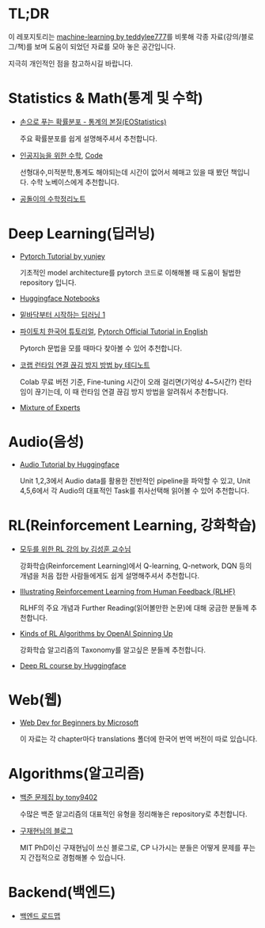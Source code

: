 # TL;DR
이 레포지토리는 [machine-learning by teddylee777](https://github.com/teddylee777/machine-learning)를 비롯해 각종 자료(강의/블로그/책)를 보며 도움이 되었던 자료를 모아 놓은 공간입니다.

지극히 개인적인 점을 참고하시길 바랍니다.

# Statistics & Math(통계 및 수학)

* [손으로 푸는 확률분포 - 통계의 본질(EOStatistics)](https://www.youtube.com/watch?v=1Kj0_2nrWLo&list=PLmljWRabIwWDCLjAMfTPigyTe-jtsLca1)

  주요 확률분포를 쉽게 설명해주셔서 추천합니다.

* [인공지능을 위한 수학](https://freelec.co.kr/book/%EC%9D%B8%EA%B3%B5%EC%A7%80%EB%8A%A5%EC%9D%84-%EC%9C%84%ED%95%9C-%EC%88%98%ED%95%99/), [Code](https://github.com/freelec/ai-math-book)

  선형대수,미적분학,통계도 해야되는데 시간이 없어서 헤매고 있을 때 봤던 책입니다. 수학 노베이스에게 추천합니다.

* [공돌이의 수학정리노트](https://angeloyeo.github.io/2020/09/07/basic_vector_operation.html)

# Deep Learning(딥러닝)

* [Pytorch Tutorial by yunjey](https://github.com/yunjey/pytorch-tutorial)

  기초적인 model architecture를 pytorch 코드로 이해해볼 때 도움이 될법한 repository 입니다.

* [Huggingface Notebooks](https://huggingface.co/docs/transformers/main/en/community)

* [밑바닥부터 시작하는 딥러닝 1](https://product.kyobobook.co.kr/detail/S000001057805)

* [파이토치 한국어 튜토리얼](https://tutorials.pytorch.kr/beginner/basics/intro.html), [Pytorch Official Tutorial in English](https://pytorch.org/tutorials/beginner/basics/intro.html)

  Pytorch 문법을 모를 때마다 찾아볼 수 있어 추천합니다.

* [코랩 런타임 연결 끊김 방지 방법 by 테디노트](https://teddylee777.github.io/colab/google-colab-%EB%9F%B0%ED%83%80%EC%9E%84-%EC%97%B0%EA%B2%B0%EB%81%8A%EA%B9%80%EB%B0%A9%EC%A7%80/)

  Colab 무료 버전 기준, Fine-tuning 시간이 오래 걸리면(기억상 4~5시간?) 런타임이 끊기는데, 이 때 런타임 연결 끊김 방지 방법을 알려줘서 추천합니다.

* [Mixture of Experts](https://huggingface.co/blog/moe)

# Audio(음성)

* [Audio Tutorial by Huggingface](https://huggingface.co/learn/audio-course/chapter0/introduction)

  Unit 1,2,3에서 Audio data를 활용한 전반적인 pipeline을 파악할 수 있고, Unit 4,5,6에서 각 Audio의 대표적인 Task를 취사선택해 읽어볼 수 있어 추천합니다.

# RL(Reinforcement Learning, 강화학습)

* [모두를 위한 RL 강의 by 김성훈 교수님](https://www.youtube.com/playlist?list=PLlMkM4tgfjnKsCWav-Z2F-MMFRx-2gMGG)

  강화학습(Reinforcement Learning)에서 Q-learning, Q-network, DQN 등의 개념을 처음 접한 사람들에게도 쉽게 설명해주셔서 추천합니다.

* [Illustrating Reinforcement Learning from Human Feedback (RLHF)](https://huggingface.co/blog/rlhf)

  RLHF의 주요 개념과 Further Reading(읽어볼만한 논문)에 대해 궁금한 분들께 추천합니다.

* [Kinds of RL Algorithms by OpenAI Spinning Up](https://spinningup.openai.com/en/latest/spinningup/rl_intro2.html)

  강화학습 알고리즘의 Taxonomy를 알고싶은 분들께 추천합니다.

* [Deep RL course by Huggingface](https://huggingface.co/learn/deep-rl-course/unit1/rl-framework)

# Web(웹)

* [Web Dev for Beginners by Microsoft](https://github.com/microsoft/Web-Dev-For-Beginners?WT.mc_id=academic-0000-abartolo)

  이 자료는 각 chapter마다 translations 폴더에 한국어 번역 버전이 따로 있습니다. 

# Algorithms(알고리즘)

* [백준 문제집 by tony9402](https://github.com/tony9402/baekjoon)

  수많은 백준 알고리즘의 대표적인 유형을 정리해놓은 repository로 추천합니다.

* [구재현님의 블로그](https://koosaga.com/)

  MIT PhD이신 구재현님이 쓰신 블로그로, CP 나가시는 분들은 어떻게 문제를 푸는지 간접적으로 경험해볼 수 있습니다.
  
# Backend(백엔드)

* [백엔드 로드맵](https://yozm.wishket.com/magazine/detail/2064/)
